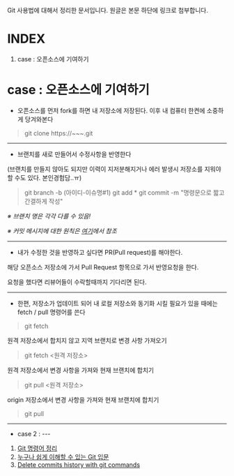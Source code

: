 Git 사용법에 대해서 정리한 문서입니다.
원글은 본문 하단에 링크로 첨부합니다.

# INDEX
1. case : 오픈소스에 기여하기

# case : 오픈소스에 기여하기

* 오픈소스를 먼저 fork를 하면 내 저장소에 저장된다.
이후 내 컴퓨터 한켠에 소중하게 당겨와본다
> git clone https://~~~.git
*****

* 브랜치를 새로 만들어서 수정사항을 반영한다

(브랜치를 만들지 않아도 되지만 이력이 지저분해지거나 에러 발생시 저장소를 지워야할 수도 있다. 본인경험담..ㅠ)
> git branch -b (아이디-이슈명#1)
> git add *
> git commit -m "명령문으로 짧고 간결하게 작성"

*※ 브랜치 명은 각각 다를 수 있음!*

*※ 커밋 메시지에 대한 원칙은 [여기](https://meetup.toast.com/posts/106)에서 참조*
*****

* 내가 수정한 것을 반영하고 싶다면 PR(Pull request)를 해야한다.

해당 오픈소스 저장소에 가서 Pull Request 항목으로 가서 반영요청을 한다.

요청을 했다면 리뷰어들이 수락할때까지 기다리면 된다.
*****

* 한편, 저장소가 업데이트 되어 내 로컬 저장소와 동기화 시킬 필요가 있을 때에는 
fetch / pull 명령어를 쓴다
> git fetch

원격 저장소에서 합치지 않고 지역 브랜치로 변경 사항 가져오기
> git fetch <원격 저장소>

원격 저장소에서 변경 사항을 가져와 현재 브랜치에 합치기
> git pull <원격 저장소>

origin 저장소에서 변경 사항을 가져와 현재 브랜치에 합치기
> git pull
*****


* case 2 : ---

1. [Git 명령어 정리](https://medium.com/@joongwon/git-git-%EB%AA%85%EB%A0%B9%EC%96%B4-%EC%A0%95%EB%A6%AC-c25b421ecdbd)
2. [누구나 쉽게 이해할 수 있는 Git 입문](https://backlog.com/git-tutorial/kr/stepup/stepup1_1.html)
3. [Delete commits history with git commands](https://gist.github.com/heiswayi/350e2afda8cece810c0f6116dadbe651)
